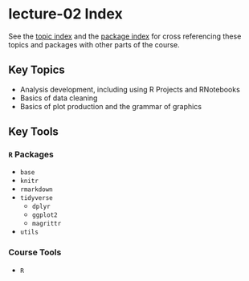 # lecture-02 Index
See the [topic index](https://slu-soc5050.github.io/topic-index/) and the [package index](https://slu-soc5050.github.io/package-index/) for cross referencing these topics and packages with other parts of the course.

## Key Topics

* Analysis development, including using R Projects and RNotebooks
* Basics of data cleaning
* Basics of plot production and the grammar of graphics

## Key Tools
### `R` Packages

* `base`
* `knitr`
* `rmarkdown`
* `tidyverse`
    * `dplyr`
    * `ggplot2`
    * `magrittr`
* `utils`

### Course Tools

* `R`
